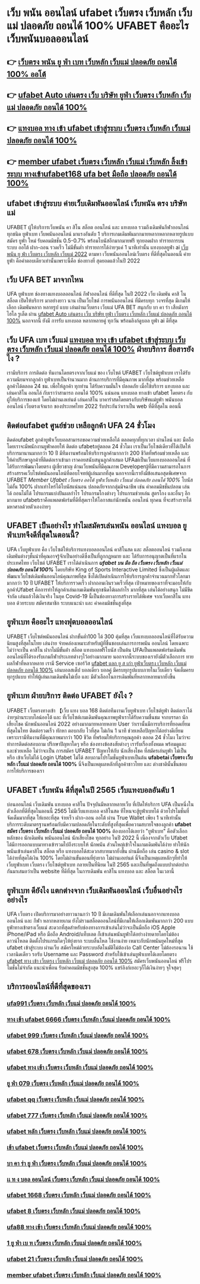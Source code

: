 # เว็บ พนัน ออนไลน์ ufabet เว็บตรง เว็บหลัก เว็บแม่ ปลอดภัย ถอนได้ 100% UFABET คืออะไร เว็บพนันบอลออนไลน์

## 👉 [เว็บตรง พนัน ยู ฟ่า เบท เว็บหลัก เว็บแม่ ปลอดภัย ถอนได้ 100% ออโต้](https://ufabetads.com)
## 👉 [ufabet Auto เล่นตรง เว็บ บริษัท ยูฟ่า เว็บตรง เว็บหลัก เว็บแม่ ปลอดภัย ถอนได้ 100%](https://ufabet-free.com)
## 👉 [แทงบอล ทาง เข้า ufabet เข้าสู่ระบบ เว็บตรง เว็บหลัก เว็บแม่ ปลอดภัย ถอนได้ 100%](https://ufabetbonus.com)
## 👉 [member ufabet เว็บตรง เว็บหลัก เว็บแม่ เว็บหลัก ลิ้งเข้าระบบ ทางเข้าufabet168 ufa bet มือถือ ปลอดภัย ถอนได้ 100%](https://ufa456.com)

##  ufabet เข้าสู่ระบบ ค่ายเว็บเดิมพันออนไลน์ เว็บพนัน ตรง บริษัทแม่  

UFABET ผู้ให้บริการเว็บพนัน คา สิโน สล็อต ออนไลน์ และ แทงบอล รวมถึงเดิมพันกีฬาออนไลน์ทุกชนิด ยูฟ่าเบท เว็บพนันออนไลน์ มาแรงอันดับ 1 บริการเกมเดิมพันมากมายหลากหลากหลายรูปแบบ สมัคร ยูฟ่า ใหม่ รับคอมมิชชั่น 0.5-0.7% พร้อมโบนัสอีกมากมายฟรี ทุกยอดฝาก ทำรายการบนระบบ ออโต้ ฝาก-ถอน รวดเร็ว ไม่มีขั้นต่ำ ทำรายการได้ง่ายๆแค่ 1 นาทีเท่านั้น แทงบอลยูฟ่า ai [เว็บ พนัน ยู ฟ่า เว็บตรง เว็บหลัก เว็บแม่ 2022](https://ufabetads.com)  ตามหา  เว็บพนันออนไลน์เว็บตรง  ที่ดีที่สุดในตอนนี้ ค่าย  ยูฟ่า คือคำตอบเดียวเท่านั้นเพราะนี้คือ ช่องทางที่  สุดยอดแล้วในปี 2022

## เว็บ UFA BET มาจากไหน

UFA ยูฟ่าเบท ช่องทางแทงบอลออนไลน์ กีฬาออนไลน์ ที่ดีที่สุด ในปี 2022 เว็บ เดิมพัน คาสิ โน สล็อต เปิดให้บริการ มาอย่างยาว นาน เป็นเว็บไซต์ การพนันออนไลน์ ที่มีครบทุก วงจรที่สุด มีเกมให้เลือก เดิมพันหลาก หลายรูป แบบ เล่นผ่านเว็บตรง เว็บแม่ UFA BET สนุกกับ บา คา ร่า เสือมังกร  ไฮโล  รูเล็ต ผ่าน [ufabet Auto เล่นตรง เว็บ บริษัท ยูฟ่า เว็บตรง เว็บหลัก เว็บแม่ ปลอดภัย ถอนได้ 100%](https://ufabet-free.com) นอกจากนี้ ยังมี การรับ แทงบอล หลากหลายคู่ ทุกวัน พร้อมลิงก์ดูบอล ยูฟ่า ai ดีที่สุด


## เว็บ UFA เบท เว็บแม่ [แทงบอล ทาง เข้า ufabet เข้าสู่ระบบ เว็บตรง เว็บหลัก เว็บแม่ ปลอดภัย ถอนได้ 100%](https://ufabetbonus.com) ฝ่ายบริการ  สื่อสารยังไง ?

เรามีบริการ การติดต่อ ทีมงานโดยตรงจากเว็บแม่ ของ เว็บไซต์ UFABET เว็บไซต์ยูฟ่าเบท เราได้รับความนิยมจากลูกค้า ยูฟ่าเบทเป็นจำนวนมาก ด้านการบริการที่มีคุณภาพ มากที่สุด พร้อมช่วยเหลือ ลูกค้าได้ตลอด 24 ชม. เพื่อให้ลูกค้า ทุกท่าน ได้รับความมั่นใจ ปลอดภัย เมื่อใช้บริการ แทงบอล และ เล่นคาสิโน ออนไล์ กับเราว่าสามารถ ถอนได้ 100% แน่นอน แทงบอล ทางเข้า ufabet โดยตรง กับผู้ให้บริการของแท้ โดยไม่ผ่านเอเย่นต์ เล่นคาสิโน บาคาร่าสดโดยตรงกับบริษัทแม่ยูฟ่า พนันบอล ออนไลน์ เว็บตรงเจ้าแรก ของประเทศไทย 2022 รับประกันว่าเราเป็น web ที่ดีที่สุดใน ตอนนี้


## ติดต่อufabet ศูนย์ช่วย เหลือลูกค้า UFA 24 ชั่วโมง

ติดต่อufabet ลูกค้ายูฟ่าเว็บบอลสามารถขอความช่วยเหลือได้ ตลอดทุกที่ทุกเวลา ผ่านไลน์ และ มือถือ โดยเราจะมีพนักงานยูฟ่าคอยให้ ติดต่อ ufabetอยู่ตลอด 24 ชั่วโมง เราเป็นเว็บไซต์เดียวที่ได้เปิดให้บริการมานานมากกว่า 10 ปี มีทีมงานพร้อมให้บริการลูกค้ามากกว่า 200 ชีวิตที่พร้อมช่วยเหลือ และ ให้คำปรึกษาลูกค้าที่ติดต่อเราเข้ามา เราคอยสนับสนุนลูกค้าเสมอ UFAaiเป็นเว็บแทงบอลออนไลน์ ที่ได้รับการพัฒนาโดยตรง ผู้เชี่ยวชาญ ด้านเว็บพนันที่มีคุณภาพ Developerผู้ที่มีความสามารถในการสร้างสรรคเว็บไซต์พนันออนไลน์ที่ตอบโจทย์ผู้เล่นมากที่สุด นอกจากนี้เรายังมีข้อเสนอสุดพิเศษจาก UFABET *Member Ufabet เว็บตรง ออโต้ ยูฟ่าเว็บหลัก เว็บแม่ ปลอดภัย ถอนได้ 100%* โบนัสไม่อั้น 100% ฝากเท่าไหร่ได้โบนัสแน่นอน ปลอดภัยจากกลุ่มมิจฉาชีพ เช่น ค่าคอมมิชชั่นปลอม เล่นได้ ถอนไม่ได้ โปรแกรมแบ่งปันผลกำไร โปรแกรมโกงต่างๆ โปรแกรมช่วยเล่น สูตรโกง และอื่นๆ อีกมากมาย ufabetเราคือแพลตฟอร์มที่ดีที่สุดเราให้โอกาสแก่นักพนัน ออนไลน์ ทุกคน ที่จะสร้างรายได้มหาศาลด้วยตัวเองง่ายๆ


## UFABET เป็นอย่างไร ทำไมสมัครเล่นพนัน ออนไลน์ แทงบอล ยูฟ่าเบทจึงดีที่สุดในตอนนี้?

UFA เว็บยูฟ่าเบท คือ เว็บไซต์ให้บริการแทงบอลออนไลน์ คาสิโนสด และ สล็อตออนไลน์ รวมถึงเกมเดิมพันต่างๆชั้นนำที่คุณอาจรู้จักเป็นอย่างดีซึ่งเป็นที่ถูกกฎหมาย และ ได้รับการอนุญาตเป็นที่แรกในประเทศไทย เว็บไซต์ UFABET เราได้ดำเนินการ ***ufabet บน มือ ถือ เว็บตรง เว็บหลัก เว็บแม่ ปลอดภัย ถอนได้ 100%*** โดยบริษัท King of Sports Interactive Limited ซึ่งเป็นผู้ผลิตและพัฒนาเว็บไซต์เดิมพันออนไลน์คุณภาพที่สุด ซึ่งได้เปิดดำเนินการให้บริการลูกค้าจำนวนมากทั่วโลกมามากกว่า 10 ปี UFABET ให้บริการรวดเร็ว ฝากถอนเงินรวดเร็วที่สุด เป้าหมายของเราที่จะมอบให้กับลูกค้าUfabet คือการทำให้ลูกค้าเล่นเกมเดิมพันทุกชนิดได้ผลกำไร มากที่สุด เล่นได้อย่างสนุก ไม่มีขีดจำกัด เล่นแล้วได้เงินจริง ในยุค Covid-19 นี้เป็นช่องทางการสร้างรายได้พิเศษ จากเว็บคาสิโน แทงบอล ด้วยระบบ สมัครสมาชิก ระบบแนะนำ และ ค่าคอมมิชชั่นสูงที่สุด


## ยูฟ่าเบท คืออะไร  แทงฟุตบอลออนไลน์


UFABET เว็บไซต์พนันออนไลน์ ฝากขั้นต่ำ100 ได้ 300 คุ้มที่สุด เว็บแทงบอลออนไลน์ที่ได้รับความนิยมสูงที่สุดในไทย เล่นง่าย จ่ายคล่องเหมาะสำหรับผู้ที่ชื่นชอบเล่นการการพนัน ออนไลน์ โดยเฉพาะ ไม่ว่าจะเป็น คาสิโน ฝากไม่มีขั้นต่ํา สล็อต แทงบอลฟรีโบนัส เป็นต้น UFAเป็นแพลตฟอร์มเดิมพัน ออนไลน์ที่ได้รองรับเกมกีฬาประเภทต่างๆไว้อย่างมากมาย นอกจากนี้ระบบของเรายังมีตัวเลือกการ ทายผลกีฬาที่หลากหลาย เรามี Service เซอร์วิส [ufabet แลก ยู ส เก่า ยูฟ่าเว็บตรง เว็บหลัก เว็บแม่ ปลอดภัย ถอนได้ 100%](https://ufa456.com) เล่นบอลสเต็ป บอลเดี่ยว บอลคู่ มีครบทุกรูปแบบภายในเว็บเดียว จัดเต็มครบทุกรูปแบบ ทำให้ผู้เล่นเกมเดิมพันไม่เบื่อ และ มีตัวเลือกในการเดิมพันที่หลากหลายมากยิ่งขึ้น


## ยูฟ่าเบท ฝ่ายบริการ ติดต่อ UFABET ยังไง ?

UFABET เว็บตรงทางเข้า 【เว็บ แทง บอล 168 ติดต่อทีมงานเว็บยูฟ่าเบท เว็บไซต์ยูฟ่า ติดต่อเราได้ง่ายๆผ่านระบบไลน์ออโต้ และ ที่เว็บไซต์เกมเดิมพันคุณภาพยูฟ่าเราได้รับความชื่นชม จากบรรดา นักเสี่ยงโชค นักพนันออนไลน์ 2022 อย่างมากมายหลายหลาย User ว่าเรานั้นมีการบริการที่ยอดเยี่ยมที่สุดในไทย ติดต่อรวดเร็ว ทักหา ตอบกลับ ไวที่สุด ไม่เกิน 1 นาที ช่วยเหลือปัญหาได้อย่างดีเยี่ยม เพราะเรามีทีมงานที่มีคุณภาพมากว่า 100 ชีวิต ที่พร้อมให้บริการคุณลูกค้า ตลอด 24 ชั่วโมง ไมว่าจะทำการติดต่อสอบถาม ปรึกษาปัญหาใดๆ หรือ ช่องทางข้อสงสัยต่างๆ เรารับเรื่องทั้งหมด พร้อมดูและ และช่วยเหลือ ไม่ว่าจะเป็น การสมัคร UFABET ปัญหาให้กับ นักเสี่ยงโชค ที่สมัครเล่นยูฟ่า ไม่เป็น หรือ เข้าเว็บไม่ได้ Login Ufabet ไม่ได้ สอบถามโปรโมชั่นยูฟ่าเบทเป็นต้น **ufabetai เว็บตรง เว็บหลัก เว็บแม่ ปลอดภัย ถอนได้ 100%** นี่จึงเป็นเหตุผลหลักที่ลูกค้าชาวไทย และ ต่างชาตินั้นชื่นชอบการให้บริการของเรา


## UFABET เว็บพนัน ดีที่สุดในปี 2565 เว็บแทงบอลอันดับ 1

บ่อนออนไลน์ เว็บเดิมพัน แทงบอล คาสิโน ปัจจุบันมีหลากหลายเว็บ ที่เปิดให้บริการ UFA เป็นหนึ่งในตัวเลือกที่ดีที่สุดในตอนนี้ 2565 ไม่มีเว็บแทงบอล คาสิโนสด ทีไหนจะสู้ยูฟ่าเบทได้ ด้วยโปรโมชั่นที่จัดเต็มมากที่สุด ให้เยอะที่สุด จ่ายเร็ว ฝาก-ถอน ออโต้ ผ่าน True Wallet เพียง 1 นาทีเท่านั้น บริการระดับมาตรฐานพร้อมกับมีความปลอดภัยในระดับที่สูงที่สุดเพื่อความสบายใจของลูกค้า **ufabet สมัคร เว็บตรง เว็บหลัก เว็บแม่ ปลอดภัย ถอนได้ 100%** ต้องบอกได้เลยว่า "ยูฟ่าเบท" คือตัวเลือกหลักของ นักเดิมพัน พนันออนไลน์ นักเสี่ยงโชค ทุกอย่าง ในปี 2022 นี้ เนื่องจากตัวเว็บ Ufabet ได้มีการออกแบบมาทางเข้ารวมไปถึงระบบให้ นักพนัน ส่วนใหญ่เข้าใจในเกมเดิมพันได้ง่าย ทำให้นักพนันเข้าเล่นคาสิโน สล็อต หรือ แทงบอลได้สะดวกสบายมากยิ่งขึ้น ผ่านมือถือ เล่น casino & slot ได้ง่ายที่สุดได้เงิน 100% โดยไม่ผ่านขั้นตอนที่ยุ่งยาก ไม่ผ่านเอเย่นต์ นี่จึงเป็นเหตุผลหลักๆที่ทำให้ เว็บยูฟ่าเบท เว็บตรง เว็บไซต์ยูฟ่าเบท กลายเป็นที่นิยม ในปี 2565 และเป็นที่พูดถึงแบบปากต่อปากกันมาเสมอว่าเป็น website ที่ดีที่สุด ในการเดิมพัน คาสิโน แทงบอล และ สล็อต ในเวลานี้ 


## ยูฟ่าเบท ดียังไง แตกต่างจาก เว็บเดิมพันออนไลน์ เว็บอื่นอย่างไรอย่างไร
UFA เว็บตรง เปิดบริการมาอย่างยาวนานกว่า 10 ปี มีเกมเดิมพันให้เลือกเล่นนอกจากแทงบอลออนไลน์ และ กีฬา หลากหลายเกม ยังไม่รวมสล็อตออนไลน์ที่มีเกมให้เลือกเดิมพันมากกว่า 200 แบบ ยูฟ่าทางเข้าตรงเว็บแม่ สะดวกที่สุดสำหรับช่องทางการเข้าเล่นไม่ว่าจะเป็นมือถือ iOS Apple iPhone/iPad หรือ มือถือ Android/แท็บเลต ก็เข้าเล่นพนันยูฟ่าได้อย่างง่ายดายโดยไม่ต้องดาวน์โหลด ติดตั้งโปรแกรมใดๆให้ยุ่งยาก ระบบลื่นไหล ใช้งานง่าย เหมาะกับนักพนันยุคใหม่ที่สุด  ufabet เข้าสู่ระบบ ผ่านเว็บ สมัครใหม่ด้วยระบบอัตโนมัติไม่ต้องง้อ Call Center ไม่ต้องรอนาน ใช้เวลานิดเดียว รอรับ Username และ Password สำหรับใช้เข้าเล่นยูฟ่าเบทได้เลยโดยตรง [ufabet ทาง เข้า เว็บตรง เว็บหลัก เว็บแม่ ปลอดภัย ถอนได้ 100%](https://ufabetads.com) สมัครเว็บพนันออนไลน์ ฟรีโปรโมชั่นไม่จำกัด แนะนำเพื่อน รับค่าคอมมิชชั่นสูงสุด 100% แชร์ลิงก์เยอะๆก็ได้เงินง่ายๆ จุใจสุดๆ


## บริการออนไลน์ที่ดีที่สุดของเรา

### [ufa991 เว็บตรง เว็บหลัก เว็บแม่ ปลอดภัย ถอนได้ 100%](#)
### [ทาง เข้า ufabet 6666 เว็บตรง เว็บหลัก เว็บแม่ ปลอดภัย ถอนได้ 100%](#)
### [ufabet 999 เว็บตรง เว็บหลัก เว็บแม่ ปลอดภัย ถอนได้ 100%](#)
### [ufabet 678 เว็บตรง เว็บหลัก เว็บแม่ ปลอดภัย ถอนได้ 100%](#)
### [ufabet ทาง เข้า เว็บตรง เว็บหลัก เว็บแม่ ปลอดภัย ถอนได้ 100%](#)
### [ยู ฟ่า 079 เว็บตรง เว็บหลัก เว็บแม่ ปลอดภัย ถอนได้ 100%](#)
### [ufabet qq เว็บตรง เว็บหลัก เว็บแม่ ปลอดภัย ถอนได้ 100%](#)
### [ufabet 777 เว็บตรง เว็บหลัก เว็บแม่ ปลอดภัย ถอนได้ 100%](#)
### [ufabet หลัก เว็บตรง เว็บหลัก เว็บแม่ ปลอดภัย ถอนได้ 100%](#)
### [เข้า ufabet เว็บตรง เว็บหลัก เว็บแม่ ปลอดภัย ถอนได้ 100%](#)
### [บา คา ร่า ยู ฟ่า เว็บตรง เว็บหลัก เว็บแม่ ปลอดภัย ถอนได้ 100%](#)
### [เเ ท ง บอล ออนไลน์ เว็บตรง เว็บหลัก เว็บแม่ ปลอดภัย ถอนได้ 100%](#)
### [ufabet 1668 เว็บตรง เว็บหลัก เว็บแม่ ปลอดภัย ถอนได้ 100%](#)
### [ufabet 8 เว็บตรง เว็บหลัก เว็บแม่ ปลอดภัย ถอนได้ 100%](#)
### [ufa88 ทาง เข้า เว็บตรง เว็บหลัก เว็บแม่ ปลอดภัย ถอนได้ 100%](#)
### [1 ยู ฟ่า เบ ท เว็บตรง เว็บหลัก เว็บแม่ ปลอดภัย ถอนได้ 100%](#)
### [ufabet 21 เว็บตรง เว็บหลัก เว็บแม่ ปลอดภัย ถอนได้ 100%](#)
### [member ufabet เว็บตรง เว็บหลัก เว็บแม่ ปลอดภัย ถอนได้ 100%](#)
